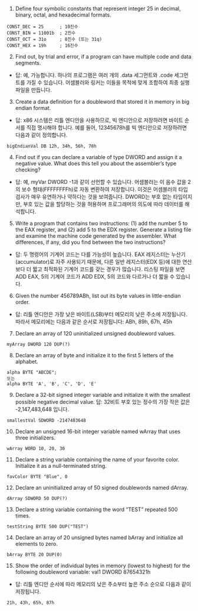 1. Define four symbolic constants that represent integer 25 in decimal, binary, octal, and hexadecimal formats.
~~~
CONST_DEC = 25      ; 10진수
CONST_BIN = 11001b  ; 2진수
CONST_OCT = 31o     ; 8진수 (또는 31q)
CONST_HEX = 19h     ; 16진수
~~~
2. Find out, by trial and error, if a program can have multiple code and data segments.
  - 답: 예, 가능합니다. 하나의 프로그램은 여러 개의 .data 세그먼트와 .code 세그먼트를 가질 수 있습니다. 어셈블러와 링커는 이들을 목적에 맞게 조합하여 최종 실행 파일을 만듭니다.

3. Create a data definition for a doubleword that stored it in memory in big endian format.
  - 답: x86 시스템은 리틀 엔디안을 사용하므로, 빅 엔디안으로 저장하려면 바이트 순서를 직접 명시해야 합니다. 예를 들어, 12345678h를 빅 엔디안으로 저장하려면 다음과 같이 정의합니다.
~~~
bigEndianVal DB 12h, 34h, 56h, 78h
~~~
4. Find out if you can declare a variable of type DWORD and assign it a negative value. What does this tell you about the assembler’s type checking?
  - 답: 예, myVar DWORD -1과 같이 선언할 수 있습니다. 어셈블러는 이 음수 값을 2의 보수 형태(FFFFFFFFh)로 자동 변환하여 저장합니다. 이것은 어셈블러의 타입 검사가 매우 유연하거나 약하다는 것을 보여줍니다. DWORD는 부호 없는 타입이지만, 부호 있는 값을 할당하는 것을 허용하며 프로그래머의 의도에 따라 데이터를 해석합니다.

5. Write a program that contains two instructions: (1) add the number 5 to the EAX register, and (2) add 5 to the EDX register. Generate a listing file and examine the machine code generated by the assembler. What differences, if any, did you find between the two instructions?
  - 답: 두 명령어의 기계어 코드는 다를 가능성이 높습니다. EAX 레지스터는 누산기(accumulator)로 자주 사용되기 때문에, 다른 일반 레지스터(EDX 등)에 대한 연산보다 더 짧고 최적화된 기계어 코드를 갖는 경우가 많습니다. 리스팅 파일을 보면 ADD EAX, 5의 기계어 코드가 ADD EDX, 5의 코드와 다르거나 더 짧을 수 있습니다.

6. Given the number 456789ABh, list out its byte values in little-endian order.
  - 답: 리틀 엔디안은 가장 낮은 바이트(LSB)부터 메모리의 낮은 주소에 저장됩니다. 따라서 메모리에는 다음과 같은 순서로 저장됩니다:
ABh, 89h, 67h, 45h

7. Declare an array of 120 uninitialized unsigned doubleword values.
~~~
myArray DWORD 120 DUP(?)
~~~
8. Declare an array of byte and initialize it to the first 5 letters of the alphabet.
~~~
alpha BYTE "ABCDE";
또는
alpha BYTE 'A', 'B', 'C', 'D', 'E'
~~~
9. Declare a 32-bit signed integer variable and initialize it with the smallest possible negative decimal value.
답: 32비트 부호 있는 정수의 가장 작은 값은 -2,147,483,648 입니다.
~~~
smallestVal SDWORD -2147483648
~~~
10. Declare an unsigned 16-bit integer variable named wArray that uses three initializers.
~~~
wArray WORD 10, 20, 30
~~~
11. Declare a string variable containing the name of your favorite color. Initialize it as a null-terminated string.
~~~
favColor BYTE "Blue", 0
~~~
12. Declare an uninitialized array of 50 signed doublewords named dArray.
~~~
dArray SDWORD 50 DUP(?)
~~~
13. Declare a string variable containing the word “TEST” repeated 500 times.
~~~
testString BYTE 500 DUP("TEST")
~~~
14. Declare an array of 20 unsigned bytes named bArray and initialize all elements to zero.
~~~
bArray BYTE 20 DUP(0)
~~~
15. Show the order of individual bytes in memory (lowest to highest) for the following doubleword variable: val1 DWORD 87654321h
  - 답: 리틀 엔디안 순서에 따라 메모리의 낮은 주소부터 높은 주소 순으로 다음과 같이 저장됩니다.
~~~
21h, 43h, 65h, 87h
~~~
